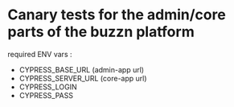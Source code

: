 # Canary tests for the admin/core parts of the buzzn platform

required ENV vars :

- CYPRESS_BASE_URL (admin-app url)
- CYPRESS_SERVER_URL (core-app url)
- CYPRESS_LOGIN
- CYPRESS_PASS